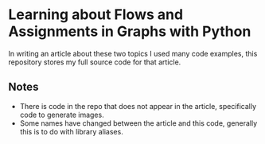 # Learning about Flows and Assignments in Graphs with Python
In writing an article about these two topics I used many code examples, this repository stores my full source code for that article.

## Notes
* There is code in the repo that does not appear in the article, specifically code to generate images. 
* Some names have changed between the article and this code, generally this is to do with library aliases. 
